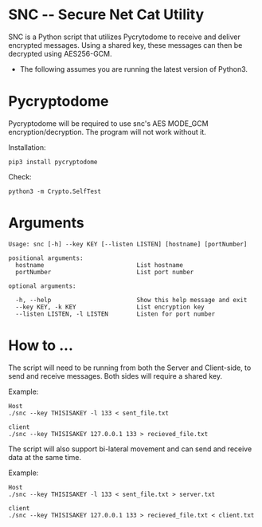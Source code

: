 # SNC -- Secure Net Cat Utility
SNC is a Python script that utilizes Pycrytodome to receive and deliver encrypted messages. Using a shared key, these messages can then be decrypted using AES256-GCM.
- The following assumes you are running the latest version of Python3.

# Pycryptodome
Pycryptodome will be required to use snc's AES MODE_GCM encryption/decryption. The program will not work without it.


Installation:
```
pip3 install pycryptodome
```
Check:
```
python3 -m Crypto.SelfTest
```


# Arguments
```
Usage: snc [-h] --key KEY [--listen LISTEN] [hostname] [portNumber]

positional arguments:
  hostname                          List hostname 
  portNumber                        List port number

optional arguments:

  -h, --help                        Show this help message and exit
  --key KEY, -k KEY                 List encryption key
  --listen LISTEN, -l LISTEN        Listen for port number
```

# How to ...
The script will need to be running from both the Server and Client-side, to send and receive messages. Both sides will require a shared key.

Example:

```
Host
./snc --key THISISAKEY -l 133 < sent_file.txt

client
./snc --key THISISAKEY 127.0.0.1 133 > recieved_file.txt
```

The script will also support bi-lateral movement and can send and receive data at the same time.

Example:
```
Host
./snc --key THISISAKEY -l 133 < sent_file.txt > server.txt

client
./snc --key THISISAKEY 127.0.0.1 133 > recieved_file.txt < client.txt
```
